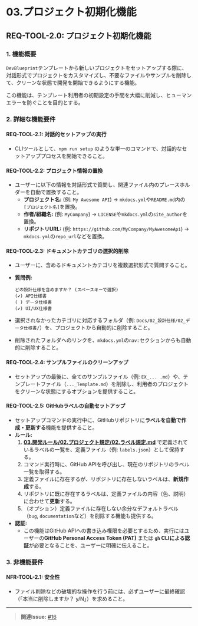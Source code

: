 # 03.プロジェクト初期化機能

## REQ-TOOL-2.0: プロジェクト初期化機能 <a id="REQ-TOOL-2.0"></a>

### 1. 機能概要

`DevBlueprint`テンプレートから新しいプロジェクトをセットアップする際に、対話形式でプロジェクトをカスタマイズし、不要なファイルやサンプルを削除して、クリーンな状態で開発を開始できるようにする機能。

この機能は、テンプレート利用者の初期設定の手間を大幅に削減し、ヒューマンエラーを防ぐことを目的とする。

### 2. 詳細な機能要件

#### REQ-TOOL-2.1: 対話的セットアップの実行 <a id="REQ-TOOL-2.1"></a>

- CLIツールとして、`npm run setup`
  のような単一のコマンドで、対話的なセットアッププロセスを開始できること。

#### REQ-TOOL-2.2: プロジェクト情報の置換 <a id="REQ-TOOL-2.2"></a>

- ユーザーに以下の情報を対話形式で質問し、関連ファイル内のプレースホルダーを自動で置換すること。
  - **プロジェクト名:** (例: `My Awesome API`) →
    `mkdocs.yml`や`README.md`内の`[プロジェクト名]`を置換。
  - **作者/組織名:** (例: `MyCompany`) →
    `LICENSE`や`mkdocs.yml`の`site_author`を置換。
  - **リポジトリURL:** (例: `https://github.com/MyCompany/MyAwesomeApi`) →
    `mkdocs.yml`の`repo_url`などを置換。

#### REQ-TOOL-2.3: ドキュメントカテゴリの選択的削除 <a id="REQ-TOOL-2.3"></a>

- ユーザーに、含めるドキュメントカテゴリを複数選択形式で質問すること。
- **質問例:**

  ```text
  どの設計仕様を含めますか？ (スペースキーで選択)
  (✔) API仕様書
  ( ) データ仕様書
  (✔) UI/UX仕様書
  ```

- 選択されなかったカテゴリに対応するフォルダ（例:
  `Docs/02_設計仕様/02_データ仕様書/`）を、プロジェクトから自動的に削除すること。
- 削除されたフォルダへのリンクを、`mkdocs.yml`の`nav:`セクションからも自動的に削除すること。

#### REQ-TOOL-2.4: サンプルファイルのクリーンアップ <a id="REQ-TOOL-2.4"></a>

- セットアップの最後に、全てのサンプルファイル（例:
  `EX_... .md`）や、テンプレートファイル（`..._Template.md`）を削除し、利用者のプロジェクトをクリーンな状態にするオプションを提供すること。

#### REQ-TOOL-2.5: GitHubラベルの自動セットアップ <a id="REQ-TOOL-2.5"></a>

- セットアップコマンドの実行中に、GitHubリポジトリに**ラベルを自動で作成・更新する**機能を提供すること。
- **ルール:**
  1. **[03.開発ルール/02.プロジェクト規定/02.ラベル規定.md](../../../03_開発ルール/02_プロジェクト規定/02_ラベル規定.md)**
     で定義されているラベルの一覧を、定義ファイル（例:
     `labels.json`）として保持する。
  2. コマンド実行時に、GitHub
     APIを呼び出し、現在のリポジトリのラベル一覧を取得する。
  3. 定義ファイルに存在するが、リポジトリに存在しないラベルは、**新規作成**する。
  4. リポジトリに既に存在するラベルは、定義ファイルの内容（色、説明）に合わせて**更新**する。
  5. （オプション）定義ファイルに存在しない余分なデフォルトラベル（`bug`,
     `documentation`など）を削除する機能も提供する。
- **認証:**
  - この機能はGitHub
    APIへの書き込み権限を必要とするため、実行にはユーザーの**GitHub Personal
    Access Token (PAT)** または **`gh`
    CLIによる認証**が必要となることを、ユーザーに明確に伝えること。

### 3. 非機能要件

#### NFR-TOOL-2.1: 安全性 <a id="NFR-TOOL-2.1"></a>

- ファイル削除などの破壊的な操作を行う前には、必ずユーザーに最終確認（「本当に削除しますか？ y/N」）を求めること。

---

> **関連Issue:** [#16](https://github.com/BitzLabs/DevBlueprint/issues/16)
